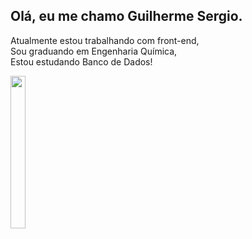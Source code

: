 ## Olá, eu me chamo Guilherme Sergio.

Atualmente estou trabalhando com front-end,<br>
Sou graduando em Engenharia Química,<br>
Estou estudando Banco de Dados!

<div style="width:75%">
<img  style="width:25%"src="https://cdn.jsdelivr.net/gh/devicons/devicon/icons/javascript/javascript-original.svg" />

<div />
